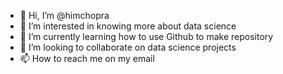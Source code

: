 - 👋 Hi, I’m @himchopra
- 👀 I’m interested in knowing more about data science
- 🌱 I’m currently learning how to use Github to make repository
- 💞️ I’m looking to collaborate on data science projects
- 📫 How to reach me on my email

<!---
himchopra/himchopra is a ✨ special ✨ repository because its `README.md` (this file) appears on your GitHub profile.
You can click the Preview link to take a look at your changes.
--->
